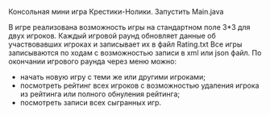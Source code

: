 Консольная мини игра Крестики-Нолики.
Запустить Main.java

В игре реализована возможность игры на стандартном поле 3*3 для двух игроков.
Каждый игровой раунд обновляет данные об участвовавших игроках и записывает их в файл Rating.txt
Все игры записываются по ходам с возможностью записи в xml или json файл.
По окончании игрового раунда через меню можно:
- начать новую игру с теми же или другими игроками;
- посмотреть рейтинг всех игроков с возможностью удаления игрока из рейтинга или полного обнуления рейтинга;
- посмотреть записи всех сыгранных игр.
